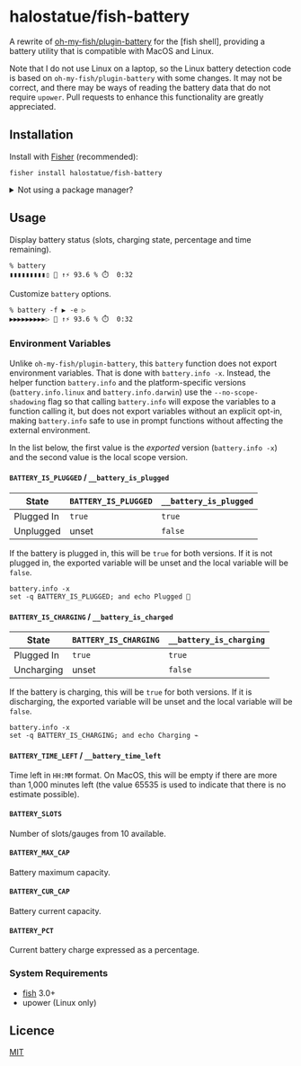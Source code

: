 # halostatue/fish-battery

A rewrite of [oh-my-fish/plugin-battery] for the [fish shell], providing
a battery utility that is compatible with MacOS and Linux.

Note that I do not use Linux on a laptop, so the Linux battery detection code is
based on `oh-my-fish/plugin-battery` with some changes. It may not be correct,
and there may be ways of reading the battery data that do not require `upower`.
Pull requests to enhance this functionality are greatly appreciated.

## Installation

Install with [Fisher] (recommended):

```fish
fisher install halostatue/fish-battery
```

<details>
<summary>Not using a package manager?</summary>

---

Copy `functions/*.fish` to your fish configuration directory preserving the
directory structure.

</details>

## Usage

Display battery status (slots, charging state, percentage and time
remaining).

```fish
% battery
▮▮▮▮▮▮▮▮▮▯ 🔌 ↑⚡️ 93.6 % ⏱️  0:32
```

Customize `battery` options.

```fish
% battery -f ▶ -e ▷
▶▶▶▶▶▶▶▶▶▷ 🔌 ↑⚡️ 93.6 % ⏱️  0:32
```

### Environment Variables

Unlike `oh-my-fish/plugin-battery`, this `battery` function does not export
environment variables. That is done with `battery.info -x`. Instead, the
helper function `battery.info` and the platform-specific versions
(`battery.info.linux` and `battery.info.darwin`) use the
`--no-scope-shadowing` flag so that calling `battery.info` will expose the
variables to a function calling it, but does not export variables without an
explicit opt-in, making `battery.info` safe to use in prompt functions
without affecting the external environment.

In the list below, the first value is the _exported_ version (`battery.info -x`) and the second value is the local scope version.

#### `BATTERY_IS_PLUGGED` / `__battery_is_plugged`

| State      | `BATTERY_IS_PLUGGED` | `__battery_is_plugged` |
| ---------- | -------------------- | ---------------------- |
| Plugged In | `true`               | `true`                 |
| Unplugged  | unset                | `false`                |

If the battery is plugged in, this will be `true` for both versions. If it is
not plugged in, the exported variable will be unset and the local variable
will be `false`.

```fish
battery.info -x
set -q BATTERY_IS_PLUGGED; and echo Plugged 🔌
```

#### `BATTERY_IS_CHARGING` / `__battery_is_charged`

| State      | `BATTERY_IS_CHARGING` | `__battery_is_charging` |
| ---------- | --------------------- | ----------------------- |
| Plugged In | `true`                | `true`                  |
| Uncharging | unset                 | `false`                 |

If the battery is charging, this will be `true` for both versions. If it is
discharging, the exported variable will be unset and the local variable will
be `false`.

```fish
battery.info -x
set -q BATTERY_IS_CHARGING; and echo Charging ⌁
```

#### `BATTERY_TIME_LEFT` / `__battery_time_left`

Time left in `HH:MM` format. On MacOS, this will be empty if there are more
than 1,000 minutes left (the value 65535 is used to indicate that there is no
estimate possible).

#### `BATTERY_SLOTS`

Number of slots/gauges from 10 available.

#### `BATTERY_MAX_CAP`

Battery maximum capacity.

#### `BATTERY_CUR_CAP`

Battery current capacity.

#### `BATTERY_PCT`

Current battery charge expressed as a percentage.

### System Requirements

- [fish] 3.0+
- upower (Linux only)

## Licence

[MIT](LICENCE.md)

[fisher]: https://github.com/jorgebucaran/fisher
[fish]: https://github.com/fish-shell/fish-shell
[oh-my-fish/plugin-battery]: https://github.com/oh-my-fish/plugin-battery
